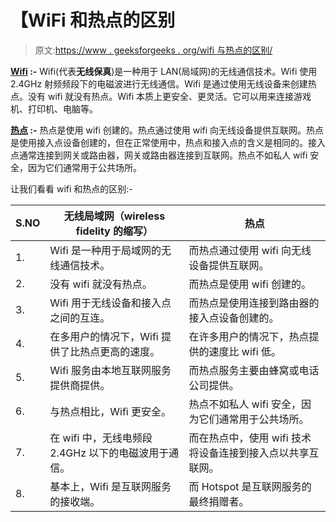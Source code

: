 # 【WiFi 和热点的区别

> 原文:[https://www . geeksforgeeks . org/wifi 与热点的区别/](https://www.geeksforgeeks.org/difference-between-wifi-and-hotspot/)

**[Wifi](https://www.geeksforgeeks.org/basics-of-wi-fi/) :-**
Wifi(代表**无线保真**)是一种用于 LAN(局域网)的无线通信技术。Wifi 使用 2.4GHz 射频频段下的电磁波进行无线通信。Wifi 是通过使用无线设备来创建热点。没有 wifi 就没有热点。Wifi 本质上更安全、更灵活。它可以用来连接游戏机、打印机、电脑等。

**[热点](https://www.geeksforgeeks.org/hot-spot-2-0/) :-**
热点是使用 wifi 创建的。热点通过使用 wifi 向无线设备提供互联网。热点是使用接入点设备创建的，但在正常使用中，热点和接入点的含义是相同的。接入点通常连接到网关或路由器，网关或路由器连接到互联网。热点不如私人 wifi 安全，因为它们通常用于公共场所。

让我们看看 wifi 和热点的区别:-

| S.NO | 无线局域网（wireless fidelity 的缩写） | 热点 |
| --- | --- | --- |
| 1. | Wifi 是一种用于局域网的无线通信技术。 | 而热点通过使用 wifi 向无线设备提供互联网。 |
| 2. | 没有 wifi 就没有热点。 | 而热点是使用 wifi 创建的。 |
| 3. | Wifi 用于无线设备和接入点之间的互连。 | 而热点是使用连接到路由器的接入点设备创建的。 |
| 4. | 在多用户的情况下，Wifi 提供了比热点更高的速度。 | 在许多用户的情况下，热点提供的速度比 wifi 低。 |
| 5. | Wifi 服务由本地互联网服务提供商提供。 | 而热点服务主要由蜂窝或电话公司提供。 |
| 6. | 与热点相比，Wifi 更安全。 | 热点不如私人 wifi 安全，因为它们通常用于公共场所。 |
| 7. | 在 wifi 中，无线电频段 2.4GHz 以下的电磁波用于通信。 | 而在热点中，使用 wifi 技术将设备连接到接入点以共享互联网。 |
| 8. | 基本上，Wifi 是互联网服务的接收端。 | 而 Hotspot 是互联网服务的最终捐赠者。 |